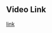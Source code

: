 ## Video Link
[link](https://drive.google.com/file/d/1M4sByCuqgt8PjsTxPh5GtAqTT4bAeZ82/view?usp=sharing)
